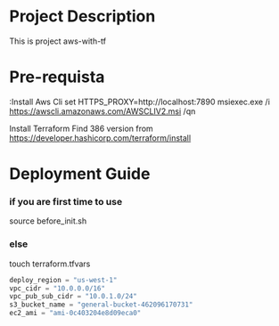 # Project Description
This is project aws-with-tf

# Pre-requista
:Install Aws Cli
set HTTPS_PROXY=http://localhost:7890
msiexec.exe /i https://awscli.amazonaws.com/AWSCLIV2.msi /qn

Install Terraform
Find 386 version from https://developer.hashicorp.com/terraform/install

# Deployment Guide 

### if you are first time to use 
source before_init.sh

### else
touch terraform.tfvars

```tfvars
deploy_region = "us-west-1"
vpc_cidr = "10.0.0.0/16"
vpc_pub_sub_cidr = "10.0.1.0/24"
s3_bucket_name = "general-bucket-462096170731"
ec2_ami = "ami-0c403204e8d09eca0"
```

